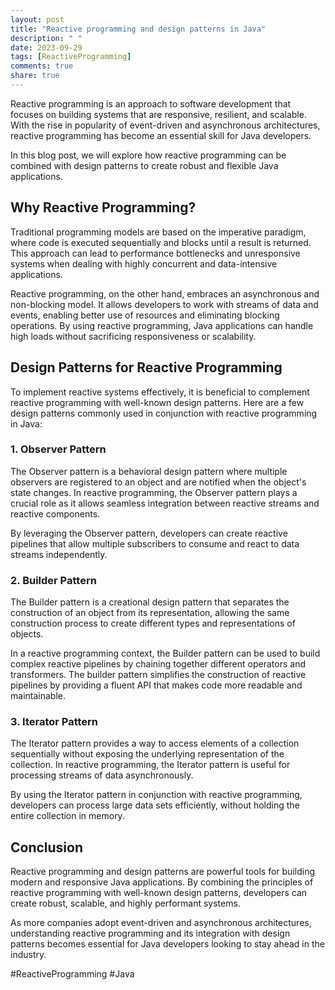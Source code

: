 ```yaml
---
layout: post
title: "Reactive programming and design patterns in Java"
description: " "
date: 2023-09-29
tags: [ReactiveProgramming]
comments: true
share: true
---
```


Reactive programming is an approach to software development that focuses on building systems that are responsive, resilient, and scalable. With the rise in popularity of event-driven and asynchronous architectures, reactive programming has become an essential skill for Java developers.

In this blog post, we will explore how reactive programming can be combined with design patterns to create robust and flexible Java applications.

## Why Reactive Programming?

Traditional programming models are based on the imperative paradigm, where code is executed sequentially and blocks until a result is returned. This approach can lead to performance bottlenecks and unresponsive systems when dealing with highly concurrent and data-intensive applications.

Reactive programming, on the other hand, embraces an asynchronous and non-blocking model. It allows developers to work with streams of data and events, enabling better use of resources and eliminating blocking operations. By using reactive programming, Java applications can handle high loads without sacrificing responsiveness or scalability.

## Design Patterns for Reactive Programming

To implement reactive systems effectively, it is beneficial to complement reactive programming with well-known design patterns. Here are a few design patterns commonly used in conjunction with reactive programming in Java:

### 1. Observer Pattern

The Observer pattern is a behavioral design pattern where multiple observers are registered to an object and are notified when the object's state changes. In reactive programming, the Observer pattern plays a crucial role as it allows seamless integration between reactive streams and reactive components.

By leveraging the Observer pattern, developers can create reactive pipelines that allow multiple subscribers to consume and react to data streams independently.

### 2. Builder Pattern

The Builder pattern is a creational design pattern that separates the construction of an object from its representation, allowing the same construction process to create different types and representations of objects.

In a reactive programming context, the Builder pattern can be used to build complex reactive pipelines by chaining together different operators and transformers. The builder pattern simplifies the construction of reactive pipelines by providing a fluent API that makes code more readable and maintainable.

### 3. Iterator Pattern

The Iterator pattern provides a way to access elements of a collection sequentially without exposing the underlying representation of the collection. In reactive programming, the Iterator pattern is useful for processing streams of data asynchronously.

By using the Iterator pattern in conjunction with reactive programming, developers can process large data sets efficiently, without holding the entire collection in memory.

## Conclusion

Reactive programming and design patterns are powerful tools for building modern and responsive Java applications. By combining the principles of reactive programming with well-known design patterns, developers can create robust, scalable, and highly performant systems.

As more companies adopt event-driven and asynchronous architectures, understanding reactive programming and its integration with design patterns becomes essential for Java developers looking to stay ahead in the industry.

#ReactiveProgramming #Java